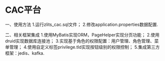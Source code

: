 # CAC平台
一、使用方法
1.运行zlits_cac.sql文件；
2.修改application.properties数据配置.

二、相关框架集成
1.使用MyBatis实现ORM，PageHelper实现分页功能；
2.使用druid实现数据库连接池；
3.实现基于角色的权限配置：用户管理、角色管理、菜单管理；
4.使用自定义标签privilege.tld实现按钮级别的权限控制；
5.集成第三方框架：jedis、kafka.


